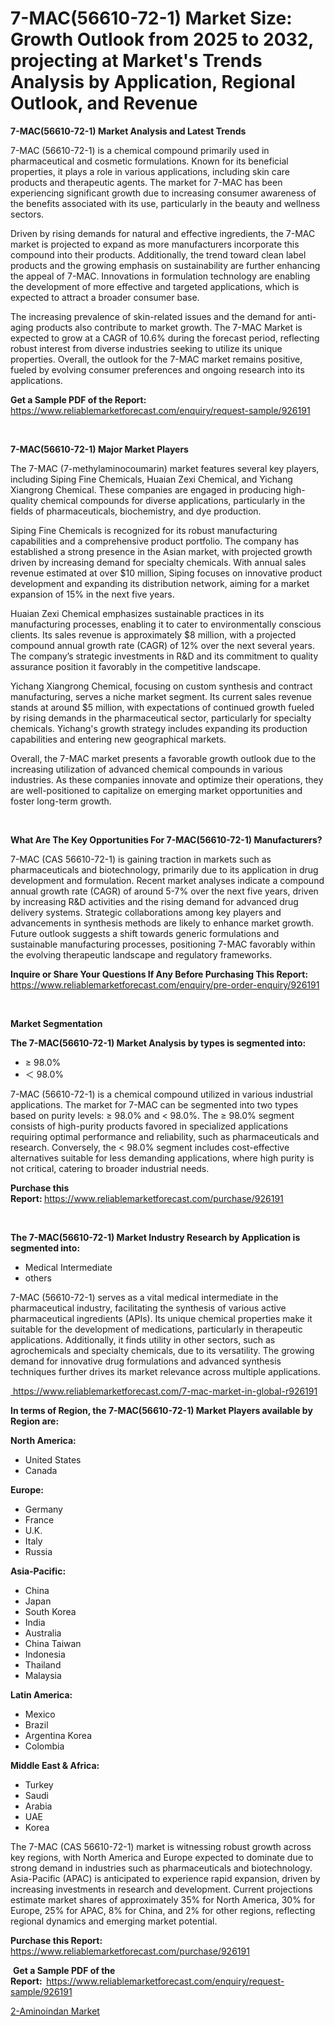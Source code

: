 <p><h1>7-MAC(56610-72-1) Market Size: Growth Outlook from 2025 to 2032, projecting at Market's Trends Analysis by Application, Regional Outlook, and Revenue</h1></p><p><strong>7-MAC(56610-72-1) Market Analysis and Latest Trends</strong></p>
<p><p>7-MAC (56610-72-1) is a chemical compound primarily used in pharmaceutical and cosmetic formulations. Known for its beneficial properties, it plays a role in various applications, including skin care products and therapeutic agents. The market for 7-MAC has been experiencing significant growth due to increasing consumer awareness of the benefits associated with its use, particularly in the beauty and wellness sectors.</p><p>Driven by rising demands for natural and effective ingredients, the 7-MAC market is projected to expand as more manufacturers incorporate this compound into their products. Additionally, the trend toward clean label products and the growing emphasis on sustainability are further enhancing the appeal of 7-MAC. Innovations in formulation technology are enabling the development of more effective and targeted applications, which is expected to attract a broader consumer base.</p><p>The increasing prevalence of skin-related issues and the demand for anti-aging products also contribute to market growth. The 7-MAC Market is expected to grow at a CAGR of 10.6% during the forecast period, reflecting robust interest from diverse industries seeking to utilize its unique properties. Overall, the outlook for the 7-MAC market remains positive, fueled by evolving consumer preferences and ongoing research into its applications.</p></p>
<p><strong>Get a Sample PDF of the Report:&nbsp;</strong> <a href="https://www.reliablemarketforecast.com/enquiry/request-sample/926191?utm_campaign=3096&utm_medium=2&utm_source=Github&utm_content=ia&utm_term=24032025&utm_id=7-mac56610-72-1">https://www.reliablemarketforecast.com/enquiry/request-sample/926191</a></p>
<p>&nbsp;</p>
<p><strong>7-MAC(56610-72-1) Major Market Players</strong></p>
<p><p>The 7-MAC (7-methylaminocoumarin) market features several key players, including Siping Fine Chemicals, Huaian Zexi Chemical, and Yichang Xiangrong Chemical. These companies are engaged in producing high-quality chemical compounds for diverse applications, particularly in the fields of pharmaceuticals, biochemistry, and dye production.</p><p>Siping Fine Chemicals is recognized for its robust manufacturing capabilities and a comprehensive product portfolio. The company has established a strong presence in the Asian market, with projected growth driven by increasing demand for specialty chemicals. With annual sales revenue estimated at over $10 million, Siping focuses on innovative product development and expanding its distribution network, aiming for a market expansion of 15% in the next five years.</p><p>Huaian Zexi Chemical emphasizes sustainable practices in its manufacturing processes, enabling it to cater to environmentally conscious clients. Its sales revenue is approximately $8 million, with a projected compound annual growth rate (CAGR) of 12% over the next several years. The company’s strategic investments in R&D and its commitment to quality assurance position it favorably in the competitive landscape.</p><p>Yichang Xiangrong Chemical, focusing on custom synthesis and contract manufacturing, serves a niche market segment. Its current sales revenue stands at around $5 million, with expectations of continued growth fueled by rising demands in the pharmaceutical sector, particularly for specialty chemicals. Yichang's growth strategy includes expanding its production capabilities and entering new geographical markets.</p><p>Overall, the 7-MAC market presents a favorable growth outlook due to the increasing utilization of advanced chemical compounds in various industries. As these companies innovate and optimize their operations, they are well-positioned to capitalize on emerging market opportunities and foster long-term growth.</p></p>
<p>&nbsp;</p>
<p><strong>What Are The Key Opportunities For 7-MAC(56610-72-1) Manufacturers?</strong></p>
<p><p>7-MAC (CAS 56610-72-1) is gaining traction in markets such as pharmaceuticals and biotechnology, primarily due to its application in drug development and formulation. Recent market analyses indicate a compound annual growth rate (CAGR) of around 5-7% over the next five years, driven by increasing R&D activities and the rising demand for advanced drug delivery systems. Strategic collaborations among key players and advancements in synthesis methods are likely to enhance market growth. Future outlook suggests a shift towards generic formulations and sustainable manufacturing processes, positioning 7-MAC favorably within the evolving therapeutic landscape and regulatory frameworks.</p></p>
<p><strong>Inquire or Share Your Questions If Any Before Purchasing This Report:</strong> <a href="https://www.reliablemarketforecast.com/enquiry/pre-order-enquiry/926191?utm_campaign=3096&utm_medium=2&utm_source=Github&utm_content=ia&utm_term=24032025&utm_id=7-mac56610-72-1">https://www.reliablemarketforecast.com/enquiry/pre-order-enquiry/926191</a></p>
<p>&nbsp;</p>
<p><strong>Market Segmentation</strong></p>
<p><strong>The 7-MAC(56610-72-1) Market Analysis by types is segmented into:</strong></p>
<p><ul><li>≥ 98.0%</li><li>＜ 98.0%</li></ul></p>
<p><p>7-MAC (56610-72-1) is a chemical compound utilized in various industrial applications. The market for 7-MAC can be segmented into two types based on purity levels: ≥ 98.0% and < 98.0%. The ≥ 98.0% segment consists of high-purity products favored in specialized applications requiring optimal performance and reliability, such as pharmaceuticals and research. Conversely, the < 98.0% segment includes cost-effective alternatives suitable for less demanding applications, where high purity is not critical, catering to broader industrial needs.</p></p>
<p><strong>Purchase this Report:&nbsp;</strong><a href="https://www.reliablemarketforecast.com/purchase/926191?utm_campaign=3096&utm_medium=2&utm_source=Github&utm_content=ia&utm_term=24032025&utm_id=7-mac56610-72-1">https://www.reliablemarketforecast.com/purchase/926191</a></p>
<p>&nbsp;</p>
<p><strong>The 7-MAC(56610-72-1) Market Industry Research by Application is segmented into:</strong></p>
<p><ul><li>Medical Intermediate</li><li>others</li></ul></p>
<p><p>7-MAC (56610-72-1) serves as a vital medical intermediate in the pharmaceutical industry, facilitating the synthesis of various active pharmaceutical ingredients (APIs). Its unique chemical properties make it suitable for the development of medications, particularly in therapeutic applications. Additionally, it finds utility in other sectors, such as agrochemicals and specialty chemicals, due to its versatility. The growing demand for innovative drug formulations and advanced synthesis techniques further drives its market relevance across multiple applications.</p></p>
<p><a href="https://www.reliablemarketforecast.com/7-mac-market-in-global-r926191?utm_campaign=3096&utm_medium=2&utm_source=Github&utm_content=ia&utm_term=24032025&utm_id=7-mac56610-72-1">&nbsp;https://www.reliablemarketforecast.com/7-mac-market-in-global-r926191</a></p>
<p><strong>In terms of Region, the 7-MAC(56610-72-1) Market Players available by Region are:</strong></p>
<p>
    <p> <strong> North America: </strong>
        <ul>
            <li>United States</li>
            <li>Canada</li>
        </ul>
        </p> 
    <p> <strong> Europe: </strong>
        <ul>
            <li>Germany</li>
            <li>France</li>
            <li>U.K.</li>
            <li>Italy</li>
            <li>Russia</li>
        </ul>
        </p> 
    <p> <strong> Asia-Pacific: </strong>
        <ul>
            <li>China</li>
            <li>Japan</li>
            <li>South Korea</li>
            <li>India</li>
            <li>Australia</li>
            <li>China Taiwan</li>
            <li>Indonesia</li>
            <li>Thailand</li>
            <li>Malaysia</li>
        </ul>
        </p> 
    <p> <strong> Latin America: </strong>
        <ul>
            <li>Mexico</li>
            <li>Brazil</li>
            <li>Argentina Korea</li>
            <li>Colombia</li>
        </ul>
        </p> 
    <p> <strong> Middle East & Africa: </strong>
        <ul>
            <li>Turkey</li>
            <li>Saudi</li>
            <li>Arabia</li>
            <li>UAE</li>
            <li>Korea</li>
        </ul>
    </p>
    </p>
<p><p>The 7-MAC (CAS 56610-72-1) market is witnessing robust growth across key regions, with North America and Europe expected to dominate due to strong demand in industries such as pharmaceuticals and biotechnology. Asia-Pacific (APAC) is anticipated to experience rapid expansion, driven by increasing investments in research and development. Current projections estimate market shares of approximately 35% for North America, 30% for Europe, 25% for APAC, 8% for China, and 2% for other regions, reflecting regional dynamics and emerging market potential.</p></p>
<p><strong>Purchase this Report: </strong><a href="https://www.reliablemarketforecast.com/purchase/926191?utm_campaign=3096&utm_medium=2&utm_source=Github&utm_content=ia&utm_term=24032025&utm_id=7-mac56610-72-1">https://www.reliablemarketforecast.com/purchase/926191</a></p>
<p>&nbsp;<strong>Get a Sample PDF of the Report:&nbsp;&nbsp;</strong><a href="https://www.reliablemarketforecast.com/enquiry/request-sample/926191?utm_campaign=3096&utm_medium=2&utm_source=Github&utm_content=ia&utm_term=24032025&utm_id=7-mac56610-72-1">https://www.reliablemarketforecast.com/enquiry/request-sample/926191</a></p>
<p><strong></strong></p>
<p><p><a href="https://github.com/osamhcombre/Market-Research-Report-List-1/blob/main/2-aminoindan-market.md?utm_campaign=3096&utm_medium=2&utm_source=Github&utm_content=ia&utm_term=24032025&utm_id=7-mac56610-72-1">2-Aminoindan Market</a></p></p>